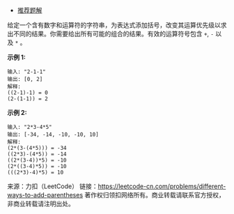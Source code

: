 * [推荐题解](https://www.jianshu.com/p/c51109b31b5f)

给定一个含有数字和运算符的字符串，为表达式添加括号，改变其运算优先级以求出不同的结果。你需要给出所有可能的组合的结果。有效的运算符号包含 ```+```, ```-``` 以及 ```*``` 。

**示例 1:**
```
输入: "2-1-1"
输出: [0, 2]
解释: 
((2-1)-1) = 0 
(2-(1-1)) = 2
```
**示例 2:**
```
输入: "2*3-4*5"
输出: [-34, -14, -10, -10, 10]
解释: 
(2*(3-(4*5))) = -34 
((2*3)-(4*5)) = -14 
((2*(3-4))*5) = -10 
(2*((3-4)*5)) = -10 
(((2*3)-4)*5) = 10
```
来源：力扣（LeetCode）
链接：https://leetcode-cn.com/problems/different-ways-to-add-parentheses
著作权归领扣网络所有。商业转载请联系官方授权，非商业转载请注明出处。
